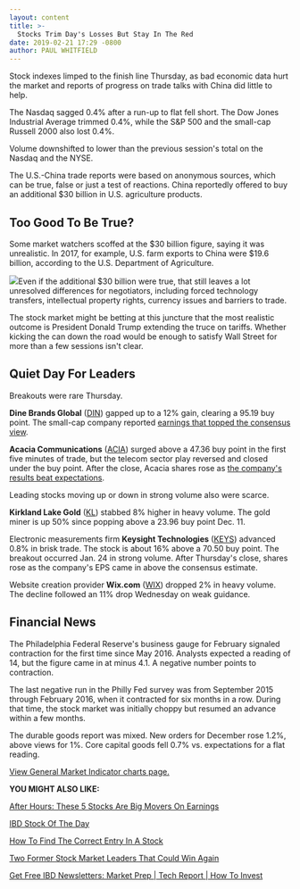 ```yaml
---
layout: content
title: >-
  Stocks Trim Day's Losses But Stay In The Red
date: 2019-02-21 17:29 -0800
author: PAUL WHITFIELD
---
```






Stock indexes limped to the finish line Thursday, as bad economic data hurt the market and reports of progress on trade talks with China did little to help.




The Nasdaq sagged 0.4% after a run-up to flat fell short. The Dow Jones Industrial Average trimmed 0.4%, while the S&P 500 and the small-cap Russell 2000 also lost 0.4%.


Volume downshifted to lower than the previous session's total on the Nasdaq and the NYSE.


The U.S.-China trade reports were based on anonymous sources, which can be true, false or just a test of reactions. China reportedly offered to buy an additional $30 billion in U.S. agriculture products.


Too Good To Be True?
--------------------


Some market watchers scoffed at the $30 billion figure, saying it was unrealistic. In 2017, for example, U.S. farm exports to China were $19.6 billion, according to the U.S. Department of Agriculture.


![](https://www.investors.com/wp-content/uploads/2019/02/MP_2x1_022119-274x300.jpg)Even if the additional $30 billion were true, that still leaves a lot unresolved differences for negotiators, including forced technology transfers, intellectual property rights, currency issues and barriers to trade.


The stock market might be betting at this juncture that the most realistic outcome is President Donald Trump extending the truce on tariffs. Whether kicking the can down the road would be enough to satisfy Wall Street for more than a few sessions isn't clear.


Quiet Day For Leaders
---------------------


Breakouts were rare Thursday.


**Dine Brands Global** ([DIN](https://research.investors.com/quote.aspx?symbol=DIN)) gapped up to a 12% gain, clearing a 95.19 buy point. The small-cap company reported [earnings that topped the consensus view](https://www.investors.com/research/ibd-industry-themes/dominos-stock-dominos-earnings-wendys-stock-wendys-earnings-q4/).


**Acacia Communications** ([ACIA](https://research.investors.com/quote.aspx?symbol=ACIA)) surged above a 47.36 buy point in the first five minutes of trade, but the telecom sector play reversed and closed under the buy point. After the close, Acacia shares rose as [the company's results beat expectations](https://www.investors.com/news/technology/acacia-earnings-acacia-stock-q42018/).


Leading stocks moving up or down in strong volume also were scarce.


**Kirkland Lake Gold** ([KL](https://research.investors.com/quote.aspx?symbol=KL)) stabbed 8% higher in heavy volume. The gold miner is up 50% since popping above a 23.96 buy point Dec. 11.


Electronic measurements firm **Keysight Technologies** ([KEYS](https://research.investors.com/quote.aspx?symbol=KEYS)) advanced 0.8% in brisk trade. The stock is about 16% above a 70.50 buy point. The breakout occurred Jan. 24 in strong volume. After Thursday's close, shares rose as the company's EPS came in above the consensus estimate.


Website creation provider **Wix.com** ([WIX](https://research.investors.com/quote.aspx?symbol=WIX)) dropped 2% in heavy volume. The decline followed an 11% drop Wednesday on weak guidance.


Financial News
--------------


The Philadelphia Federal Reserve's business gauge for February signaled contraction for the first time since May 2016. Analysts expected a reading of 14, but the figure came in at minus 4.1. A negative number points to contraction.


The last negative run in the Philly Fed survey was from September 2015 through February 2016, when it contracted for six months in a row. During that time, the stock market was initially choppy but resumed an advance within a few months.


The durable goods report was mixed. New orders for December rose 1.2%, above views for 1%. Core capital goods fell 0.7% vs. expectations for a flat reading.


[View General Market Indicator charts page.](https://www.investors.com/wp-content/uploads/2019/02/IBD2102152507GMI2.pdf)


**YOU MIGHT ALSO LIKE:**


[After Hours: These 5 Stocks Are Big Movers On Earnings](https://www.investors.com/market-trend/stock-market-today/dow-jones-futures-current-stock-market-rally-trade-desk-stock-kraft-heinz-stock-stamps-com-stock/)


[IBD Stock Of The Day](https://www.investors.com/research/ibd-stock-of-the-day/)


[How To Find The Correct Entry In A Stock](https://www.investors.com/how-to-invest/investors-corner/chart-reading-basics-how-a-buy-point-marks-a-time-of-opportunity/)


[Two Former Stock Market Leaders That Could Win Again](https://www.investors.com/stock-lists/ibd-big-cap-20/large-cap-stocks-former-leaders/)


[Get Free IBD Newsletters: Market Prep | Tech Report | How To Invest](https://shop.investors.com/offer/splashresponsive.aspx?id=newsletters-howtoinvest)




